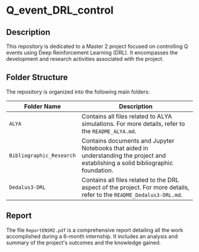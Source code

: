 # Q_event_DRL_control

## Description
This repository is dedicated to a Master 2 project focused on controlling Q events using Deep Reinforcement Learning (DRL). It encompasses the development and research activities associated with the project.

## Folder Structure
The repository is organized into the following main folders:

| Folder Name            | Description                                                                                       |
|------------------------|---------------------------------------------------------------------------------------------------|
| `ALYA`                 | Contains all files related to ALYA simulations. For more details, refer to the `README_ALYA.md`.  |
| `Bibliographic_Research` | Contains documents and Jupyter Notebooks that aided in understanding the project and establishing a solid bibliographic foundation. |
| `Dedalus3-DRL`         | Contains all files related to the DRL aspect of the project. For more details, refer to the `README_Dedalus3-DRL.md`. |

## Report
The file `ReportENSM2.pdf` is a comprehensive report detailing all the work accomplished during a 6-month internship. It includes an analysis and summary of the project's outcomes and the knowledge gained.
